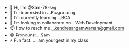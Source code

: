 - 👋 Hi, I’m @Sam-78-svg
- 👀 I’m interested in ...Progrmming
- 🌱 I’m currently learning ...BCA
- 💞️ I’m looking to collaborate on ...Web Development
- 📫 How to reach me ...kendresangamwaman@gmail.com
- 😄 Pronouns: ...Sam
- ⚡ Fun fact: ...i am youngest in my class

<!---
Sam-78-svg/Sam-78-svg is a ✨ special ✨ repository because its `README.md` (this file) appears on your GitHub profile.
You can click the Preview link to take a look at your changes.
--->

